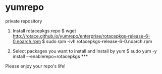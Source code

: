 yumrepo
=======

private repository

1. Install rotacepkgs.repo
	$ wget http://rotace.github.io/yumrepo/enterprise/rotacepkgs-release-6-0.noarch.rpm
	$ sudo rpm -ivh rotacepkgs-release-6-0.noarch.rpm

2. Select packages you want to install and Install by yum
	$ sudo yum -y install --enablerepo=rotacepkgs ***

Please enjoy your repo's life!
